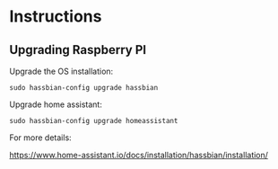 # Instructions


## Upgrading Raspberry PI
Upgrade the OS installation: 
```
sudo hassbian-config upgrade hassbian
```
Upgrade home assistant: 
```
sudo hassbian-config upgrade homeassistant
```
For more details: 

  https://www.home-assistant.io/docs/installation/hassbian/installation/

